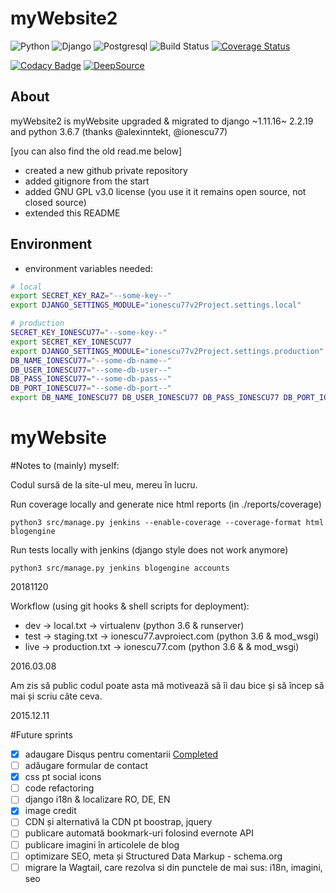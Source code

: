 # myWebsite2

![Python](https://img.shields.io/badge/Python-3.6.8-blue)
![Django](https://img.shields.io/badge/Django-3.2-blue)
![Postgresql](https://img.shields.io/badge/Postgresql-10.6-blue)
![Build Status](https://github.com/ionescu77/myWebsite2/actions/workflows/ci.yml/badge.svg?branch=develop)
[![Coverage Status](https://coveralls.io/repos/github/ionescu77/myWebsite2/badge.svg?branch=master)](https://coveralls.io/github/ionescu77/myWebsite2?branch=develop)

[![Codacy Badge](https://app.codacy.com/project/badge/Grade/be6b62fc78134fe0998e0c3321372197)](https://www.codacy.com/gh/ionescu77/myWebsite2/dashboard?utm_source=github.com&amp;utm_medium=referral&amp;utm_content=ionescu77/myWebsite2&amp;utm_campaign=Badge_Grade)
[![DeepSource](https://deepsource.io/gh/ionescu77/myWebsite2.svg/?label=active+issues&show_trend=true)](https://deepsource.io/gh/ionescu77/myWebsite2/?ref=repository-badge)

## About

myWebsite2 is myWebsite upgraded & migrated to django ~1.11.16~ 2.2.19 and python 3.6.7 (thanks @alexinntekt, @ionescu77)

[you can also find the old read.me below]

- created a new github private repository
- added gitignore from the start
- added GNU GPL v3.0 license (you use it it remains open source, not closed source)
- extended this README


## Environment
- environment variables needed:

```bash
# local
export SECRET_KEY_RAZ="--some-key--"
export DJANGO_SETTINGS_MODULE="ionescu77v2Project.settings.local"

# production
SECRET_KEY_IONESCU77="--some-key--"
export SECRET_KEY_IONESCU77
export DJANGO_SETTINGS_MODULE="ionescu77v2Project.settings.production"
DB_NAME_IONESCU77="--some-db-name--"
DB_USER_IONESCU77="--some-db-user--"
DB_PASS_IONESCU77="--some-db-pass--"
DB_PORT_IONESCU77="--some-db-port--"
export DB_NAME_IONESCU77 DB_USER_IONESCU77 DB_PASS_IONESCU77 DB_PORT_IONESCU77
```

# myWebsite

#Notes to (mainly) myself:

Codul sursă de la site-ul meu, mereu în lucru.

Run coverage locally and generate nice html reports (in ./reports/coverage)
```
python3 src/manage.py jenkins --enable-coverage --coverage-format html blogengine
```

Run tests locally with jenkins (django style does not work anymore)

```
python3 src/manage.py jenkins blogengine accounts
```
20181120

Workflow (using git hooks & shell scripts for deployment):
- dev -> local.txt -> virtualenv (python 3.6 & runserver)
- test -> staging.txt -> ionescu77.avproiect.com (python 3.6 & mod_wsgi)
- live -> production.txt -> ionescu77.com (python 3.6 & & mod_wsgi)

2016.03.08

Am zis să public codul poate asta mă motivează să îi dau bice și să încep să mai și scriu câte ceva.

2015.12.11


#Future sprints
- [x] adaugare Disqus pentru comentarii [Completed](https://github.com/ionescu77/myWebsite/issues/12)
- [ ] adăugare formular de contact
- [x] css pt social icons
- [ ] code refactoring
- [ ] django i18n & localizare RO, DE, EN
- [x] image credit
- [ ] CDN și alternativă la CDN pt boostrap, jquery
- [ ] publicare automată bookmark-uri folosind evernote API
- [ ] publicare imagini în articolele de blog
- [ ] optimizare SEO, meta și Structured Data Markup - schema.org
- [ ] migrare la Wagtail, care rezolva si din punctele de mai sus: i18n, imagini, seo
